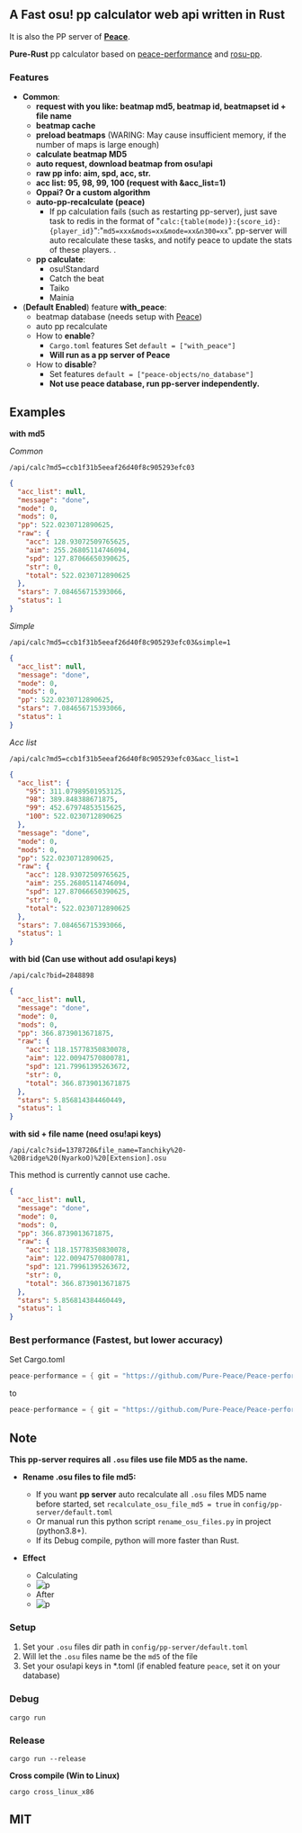 ## A Fast osu! pp calculator web api written in Rust

It is also the PP server of **[Peace](https://github.com/Pure-Peace/peace)**.

**Pure-Rust** pp calculator based on [peace-performance](https://github.com/Pure-Peace/peace-performance) and [rosu-pp](https://github.com/MaxOhn/rosu-pp).

### Features

- **Common**:
  - **request with you like: beatmap md5, beatmap id, beatmapset id + file name**
  - **beatmap cache**
  - **preload beatmaps** (WARING: May cause insufficient memory, if the number of maps is large enough)
  - **calculate beatmap MD5**
  - **auto request, download beatmap from osu!api**
  - **raw pp info: aim, spd, acc, str.**
  - **acc list: 95, 98, 99, 100 (request with &acc_list=1)**
  - **Oppai? Or a custom algorithm**
  - **auto-pp-recalculate (peace)**
    - If pp calculation fails (such as restarting pp-server), just save task to redis in the format of "`calc:{table(mode)}:{score_id}:{player_id}`":"`md5=xxx&mods=xx&mode=xx&n300=xx`". pp-server will auto recalculate these tasks, and notify peace to update the stats of these players.
.
  - **pp calculate**:
    - osu!Standard
    - Catch the beat
    - Taiko
    - Mainia
- (**Default Enabled**) feature **with_peace**:
  - beatmap database (needs setup with [Peace](https://github.com/Pure-Peace/Peace/tree/main/sql))
  - auto pp recalculate
  - How to **enable**?
    - `Cargo.toml` features Set `default = ["with_peace"]`
    - **Will run as a pp server of Peace**
  - How to **disable**?
    - Set features `default = ["peace-objects/no_database"]`
    - **Not use peace database, run pp-server independently.**

## Examples

**with md5**

*Common*

```
/api/calc?md5=ccb1f31b5eeaf26d40f8c905293efc03
```

```json
{
  "acc_list": null,
  "message": "done",
  "mode": 0,
  "mods": 0,
  "pp": 522.0230712890625,
  "raw": {
    "acc": 128.93072509765625,
    "aim": 255.26805114746094,
    "spd": 127.87066650390625,
    "str": 0,
    "total": 522.0230712890625
  },
  "stars": 7.084656715393066,
  "status": 1
}
```

*Simple*

```
/api/calc?md5=ccb1f31b5eeaf26d40f8c905293efc03&simple=1
```

```json
{
  "acc_list": null,
  "message": "done",
  "mode": 0,
  "mods": 0,
  "pp": 522.0230712890625,
  "stars": 7.084656715393066,
  "status": 1
}
```

*Acc list*

```
/api/calc?md5=ccb1f31b5eeaf26d40f8c905293efc03&acc_list=1
```

```json
{
  "acc_list": {
    "95": 311.07989501953125,
    "98": 389.848388671875,
    "99": 452.67974853515625,
    "100": 522.0230712890625
  },
  "message": "done",
  "mode": 0,
  "mods": 0,
  "pp": 522.0230712890625,
  "raw": {
    "acc": 128.93072509765625,
    "aim": 255.26805114746094,
    "spd": 127.87066650390625,
    "str": 0,
    "total": 522.0230712890625
  },
  "stars": 7.084656715393066,
  "status": 1
}
```

**with bid (Can use without add osu!api keys)**

```
/api/calc?bid=2848898
```

```json
{
  "acc_list": null,
  "message": "done",
  "mode": 0,
  "mods": 0,
  "pp": 366.8739013671875,
  "raw": {
    "acc": 118.15778350830078,
    "aim": 122.00947570800781,
    "spd": 121.79961395263672,
    "str": 0,
    "total": 366.8739013671875
  },
  "stars": 5.856814384460449,
  "status": 1
}
```

**with sid + file name (need osu!api keys)**

```
/api/calc?sid=1378720&file_name=Tanchiky%20-%20Bridge%20(NyarkoO)%20[Extension].osu
```

This method is currently cannot use cache.

```json
{
  "acc_list": null,
  "message": "done",
  "mode": 0,
  "mods": 0,
  "pp": 366.8739013671875,
  "raw": {
    "acc": 118.15778350830078,
    "aim": 122.00947570800781,
    "spd": 121.79961395263672,
    "str": 0,
    "total": 366.8739013671875
  },
  "stars": 5.856814384460449,
  "status": 1
}
```

### Best performance (Fastest, but lower accuracy)

Set Cargo.toml

```rust
peace-performance = { git = "https://github.com/Pure-Peace/Peace-performance.git", branch = "main" }
```

to

```rust
peace-performance = { git = "https://github.com/Pure-Peace/Peace-performance.git", branch = "main", feature = "no_sliders_no_leniency" }
```

## Note

**This pp-server requires all `.osu` files use file MD5 as the name.**

- **Rename .osu files to file md5:**

  - If you want **pp server** auto recalculate all `.osu` files MD5 name before started, set `recalculate_osu_file_md5 = true` in `config/pp-server/default.toml`
  - Or manual run this python script `rename_osu_files.py` in project (python3.8+).
  - If its Debug compile, python will more faster than Rust.

- **Effect**
  - Calculating
  - ![p](screenshot/ef1.png)
  - After
  - ![p](screenshot/ef2.png)

### Setup

1. Set your `.osu` files dir path in `config/pp-server/default.toml`
2. Will let the `.osu` files name be the `md5` of the file
3. Set your osu!api keys in *.toml (if enabled feature `peace`, set it on your database)

### Debug

```
cargo run
```

### Release

```
cargo run --release
```

**Cross compile (Win to Linux)**

```
cargo cross_linux_x86
```

## MIT
